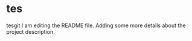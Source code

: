 # tes
tesgit
I am editing the README file. Adding some more details about the project description.

